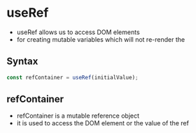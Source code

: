 # useRef

-   useRef allows us to access DOM elements
-   for creating mutable variables which will not re-render the

## Syntax

```jsx
const refContainer = useRef(initialValue);
```

## refContainer

-   refContainer is a mutable reference object
-   it is used to access the DOM element or the value of the ref
